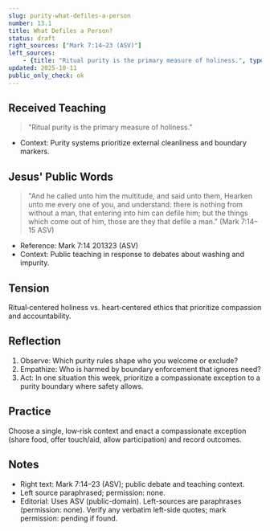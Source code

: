 ```yaml
---
slug: purity-what-defiles-a-person
number: 13.1
title: What Defiles a Person?
status: draft
right_sources: ["Mark 7:14–23 (ASV)"]
left_sources:
	- {title: "Ritual purity is the primary measure of holiness.", type: paraphrase, permission: none}
updated: 2025-10-11
public_only_check: ok
---
```


## Received Teaching
> "Ritual purity is the primary measure of holiness."
- Context: Purity systems prioritize external cleanliness and boundary markers.

## Jesus' Public Words
> "And he called unto him the multitude, and said unto them, Hearken unto me every one of you, and understand: there is nothing from without a man, that entering into him can defile him; but the things which come out of him, those are they that defile a man." (Mark 7:14–15 ASV)
- Reference: Mark 7:14
201323 (ASV)
- Context: Public teaching in response to debates about washing and impurity.

## Tension
Ritual‑centered holiness vs. heart‑centered ethics that prioritize compassion and accountability.

## Reflection
1. Observe: Which purity rules shape who you welcome or exclude?
2. Empathize: Who is harmed by boundary enforcement that ignores need?
3. Act: In one situation this week, prioritize a compassionate exception to a purity boundary where safety allows.

## Practice
Choose a single, low‑risk context and enact a compassionate exception (share food, offer touch/aid, allow participation) and record outcomes.

## Notes
- Right text: Mark 7:14–23 (ASV); public debate and teaching context.
- Left source paraphrased; permission: none.
- Editorial: Uses ASV (public-domain). Left-sources are paraphrases (permission: none). Verify any verbatim left-side quotes; mark permission: pending if found.
